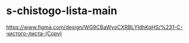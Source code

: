 # s-chistogo-lista-main

https://www.figma.com/design/WG9CBaWyoCXRBLYldhKqHS/%231-С-чистого-листа-(Copy)
